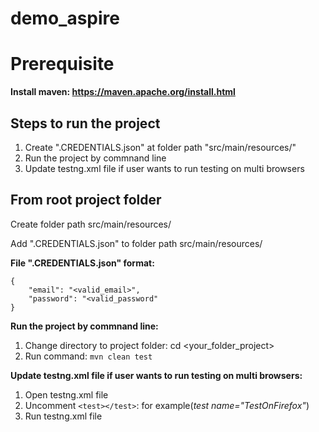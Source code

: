# demo_aspire

# Prerequisite #
**Install maven: https://maven.apache.org/install.html**

## Steps to run the project ##

1. Create ".CREDENTIALS.json" at folder path "src/main/resources/"
2. Run the project by commnand line
3. Update testng.xml file if user wants to run testing on multi browsers


## From root project folder ##
Create folder path src/main/resources/

Add ".CREDENTIALS.json" to folder path src/main/resources/

**File ".CREDENTIALS.json" format:**
```
{
    "email": "<valid_email>",
    "password": "<valid_password"
}
```

**Run the project by commnand line:**
1. Change directory to project folder: cd <your_folder_project>
2. Run command: `mvn clean test`

**Update testng.xml file if user wants to run testing on multi browsers:**
1. Open testng.xml file
2. Uncomment `<test></test>`: for example(*test name="TestOnFirefox"*)
3. Run testng.xml file
